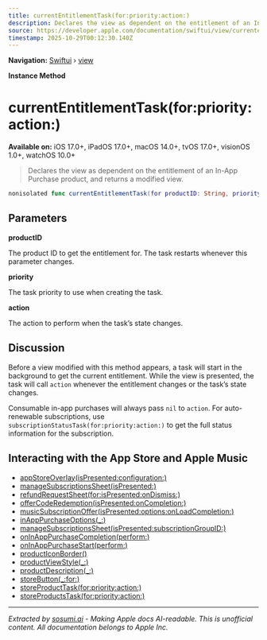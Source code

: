 ```yaml
---
title: currentEntitlementTask(for:priority:action:)
description: Declares the view as dependent on the entitlement of an In-App Purchase product, and returns a modified view.
source: https://developer.apple.com/documentation/swiftui/view/currententitlementtask(for:priority:action:)
timestamp: 2025-10-29T00:12:30.140Z
---
```


**Navigation:** [Swiftui](/documentation/swiftui) › [view](/documentation/swiftui/view)

**Instance Method**

# currentEntitlementTask(for:priority:action:)

**Available on:** iOS 17.0+, iPadOS 17.0+, macOS 14.0+, tvOS 17.0+, visionOS 1.0+, watchOS 10.0+

> Declares the view as dependent on the entitlement of an In-App Purchase product, and returns a modified view.

```swift
nonisolated func currentEntitlementTask(for productID: String, priority: TaskPriority = .medium, action: @escaping (EntitlementTaskState<VerificationResult<Transaction>?>) async -> ()) -> some View
```

## Parameters

**productID**

The product ID to get the entitlement for. The task restarts whenever this parameter changes.



**priority**

The task priority to use when creating the task.



**action**

The action to perform when the task’s state changes.



## Discussion

Before a view modified with this method appears, a task will start in the background to get the current entitlement. While the view is presented, the task will call `action` whenever the entitlement changes or the task’s state changes.

Consumable in-app purchases will always pass `nil` to `action`. For auto-renewable subscriptions, use `subscriptionStatusTask(for:priority:action:)` to get the full status information for the subscription.

## Interacting with the App Store and Apple Music

- [appStoreOverlay(isPresented:configuration:)](/documentation/swiftui/view/appstoreoverlay(ispresented:configuration:))
- [manageSubscriptionsSheet(isPresented:)](/documentation/swiftui/view/managesubscriptionssheet(ispresented:))
- [refundRequestSheet(for:isPresented:onDismiss:)](/documentation/swiftui/view/refundrequestsheet(for:ispresented:ondismiss:))
- [offerCodeRedemption(isPresented:onCompletion:)](/documentation/swiftui/view/offercoderedemption(ispresented:oncompletion:))
- [musicSubscriptionOffer(isPresented:options:onLoadCompletion:)](/documentation/swiftui/view/musicsubscriptionoffer(ispresented:options:onloadcompletion:))
- [inAppPurchaseOptions(_:)](/documentation/swiftui/view/inapppurchaseoptions(_:))
- [manageSubscriptionsSheet(isPresented:subscriptionGroupID:)](/documentation/swiftui/view/managesubscriptionssheet(ispresented:subscriptiongroupid:))
- [onInAppPurchaseCompletion(perform:)](/documentation/swiftui/view/oninapppurchasecompletion(perform:))
- [onInAppPurchaseStart(perform:)](/documentation/swiftui/view/oninapppurchasestart(perform:))
- [productIconBorder()](/documentation/swiftui/view/producticonborder())
- [productViewStyle(_:)](/documentation/swiftui/view/productviewstyle(_:))
- [productDescription(_:)](/documentation/swiftui/view/productdescription(_:))
- [storeButton(_:for:)](/documentation/swiftui/view/storebutton(_:for:))
- [storeProductTask(for:priority:action:)](/documentation/swiftui/view/storeproducttask(for:priority:action:))
- [storeProductsTask(for:priority:action:)](/documentation/swiftui/view/storeproductstask(for:priority:action:))

---

*Extracted by [sosumi.ai](https://sosumi.ai) - Making Apple docs AI-readable.*
*This is unofficial content. All documentation belongs to Apple Inc.*
